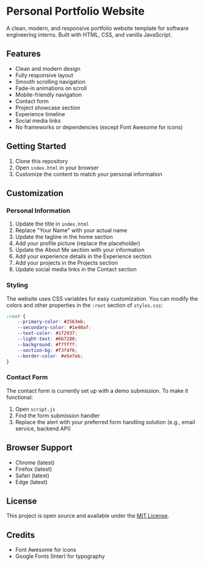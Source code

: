 # Personal Portfolio Website

A clean, modern, and responsive portfolio website template for software engineering interns. Built with HTML, CSS, and vanilla JavaScript.

## Features

- Clean and modern design
- Fully responsive layout
- Smooth scrolling navigation
- Fade-in animations on scroll
- Mobile-friendly navigation
- Contact form
- Project showcase section
- Experience timeline
- Social media links
- No frameworks or dependencies (except Font Awesome for icons)

## Getting Started

1. Clone this repository
2. Open `index.html` in your browser
3. Customize the content to match your personal information

## Customization

### Personal Information

1. Update the title in `index.html`
2. Replace "Your Name" with your actual name
3. Update the tagline in the home section
4. Add your profile picture (replace the placeholder)
5. Update the About Me section with your information
6. Add your experience details in the Experience section
7. Add your projects in the Projects section
8. Update social media links in the Contact section

### Styling

The website uses CSS variables for easy customization. You can modify the colors and other properties in the `:root` section of `styles.css`:

```css
:root {
    --primary-color: #2563eb;
    --secondary-color: #1e40af;
    --text-color: #1f2937;
    --light-text: #6b7280;
    --background: #ffffff;
    --section-bg: #f3f4f6;
    --border-color: #e5e7eb;
}
```

### Contact Form

The contact form is currently set up with a demo submission. To make it functional:

1. Open `script.js`
2. Find the form submission handler
3. Replace the alert with your preferred form handling solution (e.g., email service, backend API)

## Browser Support

- Chrome (latest)
- Firefox (latest)
- Safari (latest)
- Edge (latest)

## License

This project is open source and available under the [MIT License](LICENSE).

## Credits

- Font Awesome for icons
- Google Fonts (Inter) for typography